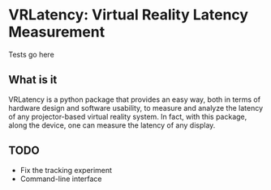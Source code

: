 # VRLatency: Virtual Reality Latency Measurement 
Tests go here

## What is it
VRLatency is a python package that provides an easy way, both in terms of hardware design and software usability, to measure and analyze the latency of any projector-based virtual reality system. In fact, with this package, along the device, one can measure the latency of any display.

## TODO
- Fix the tracking experiment
- Command-line interface
